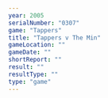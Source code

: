 ```yaml
---
year: 2005
serialNumber: "0307" 
game: "Tappers"
title: "Tappers v The Min"
gameLocation: ""
gameDate: ""
shortReport: ""
result: ""
resultType: ""
type: "game"
---
```

